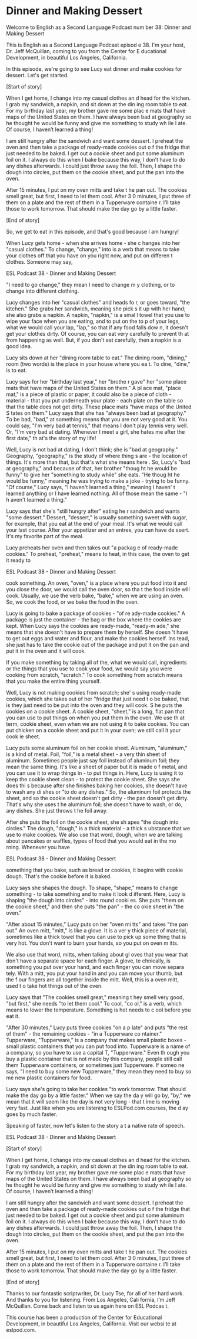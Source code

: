 # Dinner and Making Dessert

Welcome to English as a Second Language Podcast num ber 38: Dinner and Making Dessert

This is English as a Second Language Podcast episod e 38. I'm your host, Dr. Jeff McQuillan, coming to you from the Center for E ducational Development, in beautiful Los Angeles, California.

In this episode, we're going to see Lucy eat dinner  and make cookies for dessert. Let's get started.

[Start of story]

When I get home, I change into my casual clothes an d head for the kitchen.  I grab my sandwich, a napkin, and sit down at the din ing room table to eat.  For my birthday last year, my brother gave me some plac e mats that have maps of the United States on them.  I have always been bad at geography so he thought he would be funny and give me something to study wh ile I ate.  Of course, I haven’t learned a thing!

I am still hungry after the sandwich and want some dessert.  I preheat the oven and then take a package of ready-made cookies out o f the fridge that just needed to be baked.  I get out a cookie sheet and put some  aluminum foil on it.  I always do this when I bake because this way, I don’t have to do any dishes afterwards.  I could just throw away the foil.  Then, I shape the dough into circles, put them on the cookie sheet, and put the pan into the oven.

After 15 minutes, I put on my oven mitts and take t he pan out.  The cookies smell great, but first, I need to let them cool.  After 3 0 minutes, I put three of them on a plate and the rest of them in a Tupperware containe r.  I’ll take those to work tomorrow.  That should make the day go by a little faster.

[End of story]

So, we get to eat in this episode, and that's good because I am hungry!

When Lucy gets home - when she arrives home - she c hanges into her "casual clothes."  To change, "change," into is a verb that  means to take your clothes off that you have on you right now, and put on differen t clothes.  Someone may say,

ESL Podcast 38 - Dinner and Making Dessert

"I need to go change," they mean I need to change m y clothing, or to change into different clothing.

Lucy changes into her "casual clothes" and heads fo r, or goes toward, "the kitchen."  She grabs her sandwich, meaning she pick s it up with her hand; she also grabs a napkin.  A napkin, "napkin," is a smal l towel that you use to wipe your face when you are eating, and to put on the to p of your legs, what we would call your lap, "lap," so that if any food falls dow n, it doesn't get your clothes dirty. Of course, you can eat very carefully to prevent th at from happening as well. But, if you don't eat carefully, then a napkin is a  good idea.

Lucy sits down at her "dining room table to eat."  The dining room, "dining," room (two words) is the place in your house where you ea t.  To dine, "dine," is to eat.

Lucy says for her "birthday last year," her "brothe r gave" her "some place mats that have maps of the United States on them."  A pl ace mat, "place mat," is a piece of plastic or paper, it could also be a piece  of cloth - material - that you put underneath your plate - each plate on the table so that the table does not get dirty.  These place mats "have maps of the United S tates on them."  Lucy says that she has "always been bad at geography."  To be  bad, "bad," at something means that you are not very good at it.  You could say, "I'm very bad at tennis," that means I don't play tennis very well.  Or, "I'm  very bad at dating.  Whenever I meet a girl, she hates me after the first date," th at's the story of my life!

Well, Lucy is not bad at dating, I don't think; she  is "bad at geography." Geography, "geography," is the study of where thing s are - the location of things. It's more than that, but that's what she means here .  So, Lucy's "bad at geography," and because of that, her brother "thoug ht he would be funny" to give her "something to study while" she eats.  "He thoug ht he would be funny," meaning he was trying to make a joke - trying to be  funny.  "Of course," Lucy says, "I haven't learned a thing," meaning I haven' t learned anything or I have learned nothing.  All of those mean the same - "I h aven't learned a thing."

Lucy says that she's "still hungry after" eating he r sandwich and wants "some dessert."  Dessert, "dessert," is usually something  sweet with sugar, for example, that you eat at the end of your meal.  It's what we  would call your last course. After your appetizer and an entree, you can have de ssert.  It's my favorite part of the meal.

Lucy preheats her oven and then takes out "a packag e of ready-made cookies." To preheat, "preheat," means to heat, in this case,  the oven to get it ready to

ESL Podcast 38 - Dinner and Making Dessert

cook something.  An oven, "oven," is a place where you put food into it and you close the door, we would call the oven door, so tha t the food inside will cook. Usually, we use the verb bake, "bake," when we are using an oven.  So, we cook the food, or we bake the food in the oven.

Lucy is going to bake a package of cookies - "of re ady-made cookies."  A package is just the container - the bag or the box where the cookies are kept. When Lucy says the cookies are ready-made, "ready-m ade," she means that she doesn't have to prepare them by herself.  She doesn 't have to get out eggs and water and flour, and make the cookies herself.  Ins tead, she just has to take the cookie out of the package and put it on the pan and  put it in the oven and it will cook.

If you make something by taking all of the, what we  would call, ingredients or the things that you use to cook your food, we would say  you were cooking from scratch, "scratch."  To cook something from scratch  means that you make the entire thing yourself.

Well, Lucy is not making cookies from scratch; she' s using ready-made cookies, which she takes out of her "fridge that just need t o be baked, that is they just need to be put into the oven and they will cook.  S he puts the cookies on a cookie sheet.  A cookie sheet, "sheet," is a long, flat pan that you can use to put things on when you put them in the oven.  We use th at term, cookie sheet, even when we are not using it to bake cookies.  You can put chicken on a cookie sheet and put it in your oven; we still call it your cook ie sheet.

Lucy puts some aluminum foil on her cookie sheet.  Aluminum, "aluminum," is a kind of metal.  Foil, "foil," is a metal sheet - a very thin sheet of aluminum. Sometimes people just say foil instead of aluminum foil; they mean the same thing.  It's like a sheet of paper but it is made o f metal, and you can use it to wrap things in - to put things in.  Here, Lucy is using it to keep the cookie sheet clean - to protect the cookie sheet.  She says she does thi s because after she finishes baking her cookies, she doesn't have to wash any di shes or "to do any dishes." So, the aluminum foil protects the sheet, and so the cookie sheet doesn't get dirty - the pan doesn't get dirty.  That's why she uses t he aluminum foil; she doesn't have to wash, or do, any dishes.  She just throws t he foil away.

After she puts the foil on the cookie sheet, she sh apes "the dough into circles." The dough, "dough," is a thick material - a thick s ubstance that we use to make cookies.  We also use that word, dough, when we are  talking about pancakes or waffles, types of food that you would eat in the mo rning.  Whenever you have

ESL Podcast 38 - Dinner and Making Dessert

something that you bake, such as bread or cookies, it begins with cookie dough. That's the cookie before it is baked.

Lucy says she shapes the dough.  To shape, "shape,"  means to change something - to take something and to make it look d ifferent.  Here, Lucy is shaping "the dough into circles" - into round cooki es.  She puts "them on the cookie sheet," and then she puts "the pan" - the co okie sheet in "the oven."

"After about 15 minutes," Lucy puts on her "oven mi tts" and takes "the pan out." An oven mitt, "mitt," is like a glove.  It is a ver y thick piece of material, sometimes like a thick towel that you can use to pick up some thing that is very hot.  You don't want to burn your hands, so you put on oven m itts.

We also use that word, mitts, when talking about gl oves that you wear that don't have a separate space for each finger.  A glove, te chnically, is something you put over your hand, and each finger you can move separa tely.  With a mitt, you put your hand in and you can move your thumb, but the f our fingers are all together inside the mitt.  Well, this is a oven mitt, used t o take hot things out of the oven.

Lucy says that "The cookies smell great," meaning t hey smell very good, "but first," she needs "to let them cool."  To cool, "co ol," is a verb, which means to lower the temperature.  Something is hot needs to c ool before you eat it.

"After 30 minutes," Lucy puts three cookies "on a p late" and puts "the rest of them" - the remaining cookies - "in a Tupperware co ntainer."  Tupperware, "Tupperware," is a company that makes small plastic  boxes - small plastic containers that you can put food into.  Tupperware is a name of a company, so you have to use a capital T, "Tupperware."  Even th ough you buy a plastic container that is not made by this company, people still call them Tupperware containers, or sometimes just Tupperware.  If someo ne says, "I need to buy some new Tupperware," they mean they need to buy so me new plastic containers for food.

Lucy says she's going to take her cookies "to work tomorrow.  That should make the day go by a little faster."  When we say the da y will go by, "by," we mean that it will seem like the day is not very long - that t ime is moving very fast.  Just like when you are listening to ESLPod.com courses, the d ay goes by much faster.

Speaking of faster, now let's listen to the story a t a native rate of speech.

ESL Podcast 38 - Dinner and Making Dessert

[Start of story]

When I get home, I change into my casual clothes an d head for the kitchen.  I grab my sandwich, a napkin, and sit down at the din ing room table to eat.  For my birthday last year, my brother gave me some plac e mats that have maps of the United States on them.  I have always been bad at geography so he thought he would be funny and give me something to study wh ile I ate.  Of course, I haven’t learned a thing!

I am still hungry after the sandwich and want some dessert.  I preheat the oven and then take a package of ready-made cookies out o f the fridge that just needed to be baked.  I get out a cookie sheet and put some  aluminum foil on it.  I always do this when I bake because this way, I don’t have to do any dishes afterwards.  I could just throw away the foil.  Then, I shape the dough into circles, put them on the cookie sheet, and put the pan into the oven.

After 15 minutes, I put on my oven mitts and take t he pan out.  The cookies smell great, but first, I need to let them cool.  After 3 0 minutes, I put three of them on a plate and the rest of them in a Tupperware containe r.  I’ll take those to work tomorrow.  That should make the day go by a little faster.

[End of story]

Thanks to our fantastic scriptwriter, Dr. Lucy Tse,  for all of her hard work. And thanks to you for listening. From Los Angeles, Cali fornia, I’m Jeff McQuillan. Come back and listen to us again here on ESL Podcas t.

This course has been a production of the Center for  Educational Development, in beautiful Los Angeles, California.  Visit our websi te at eslpod.com.



